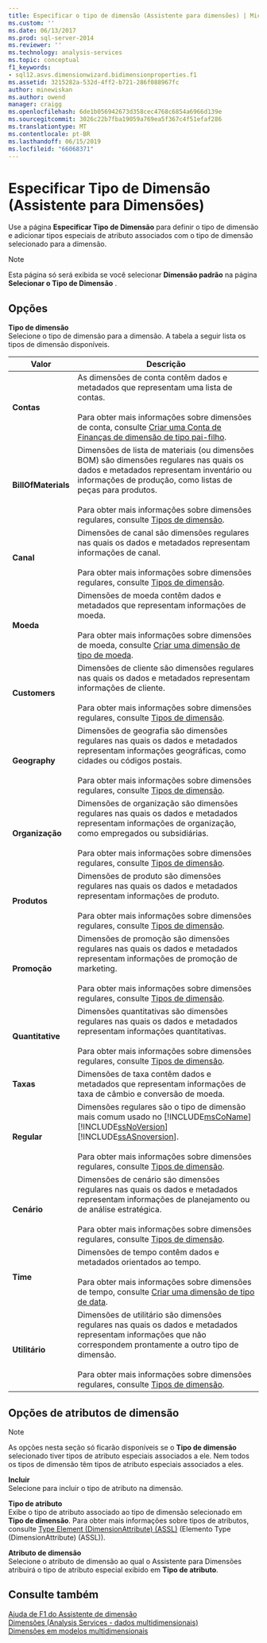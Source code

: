 ```yaml
---
title: Especificar o tipo de dimensão (Assistente para dimensões) | Microsoft Docs
ms.custom: ''
ms.date: 06/13/2017
ms.prod: sql-server-2014
ms.reviewer: ''
ms.technology: analysis-services
ms.topic: conceptual
f1_keywords:
- sql12.asvs.dimensionwizard.bidimensionproperties.f1
ms.assetid: 3215282a-532d-4ff2-b721-286f088967fc
author: minewiskan
ms.author: owend
manager: craigg
ms.openlocfilehash: 6de1b056942673d358cec4768c6854a6966d139e
ms.sourcegitcommit: 3026c22b7fba19059a769ea5f367c4f51efaf286
ms.translationtype: MT
ms.contentlocale: pt-BR
ms.lasthandoff: 06/15/2019
ms.locfileid: "66068371"
---
```

# <a name="specify-dimension-type-dimension-wizard"></a>Especificar Tipo de Dimensão (Assistente para Dimensões)
  Use a página **Especificar Tipo de Dimensão** para definir o tipo de dimensão e adicionar tipos especiais de atributo associados com o tipo de dimensão selecionado para a dimensão.  
  
> [!NOTE]  
>  Esta página só será exibida se você selecionar **Dimensão padrão** na página **Selecionar o Tipo de Dimensão** .  
  
## <a name="options"></a>Opções  
 **Tipo de dimensão**  
 Selecione o tipo de dimensão para a dimensão. A tabela a seguir lista os tipos de dimensão disponíveis.  
  
|Valor|Descrição|  
|-----------|-----------------|  
|**Contas**|As dimensões de conta contêm dados e metadados que representam uma lista de contas.<br /><br /> Para obter mais informações sobre dimensões de conta, consulte [Criar uma Conta de Finanças de dimensão de tipo pai-filho](multidimensional-models/database-dimensions-finance-account-of-parent-child-type.md).|  
|**BillOfMaterials**|Dimensões de lista de materiais (ou dimensões BOM) são dimensões regulares nas quais os dados e metadados representam inventário ou informações de produção, como listas de peças para produtos.<br /><br /> Para obter mais informações sobre dimensões regulares, consulte [Tipos de dimensão](multidimensional-models-olap-logical-dimension-objects/database-dimension-properties-types.md).|  
|**Canal**|Dimensões de canal são dimensões regulares nas quais os dados e metadados representam informações de canal.<br /><br /> Para obter mais informações sobre dimensões regulares, consulte [Tipos de dimensão](multidimensional-models-olap-logical-dimension-objects/database-dimension-properties-types.md).|  
|**Moeda**|Dimensões de moeda contêm dados e metadados que representam informações de moeda.<br /><br /> Para obter mais informações sobre dimensões de moeda, consulte [Criar uma dimensão de tipo de moeda](multidimensional-models/database-dimensions-create-a-currency-type-dimension.md).|  
|**Customers**|Dimensões de cliente são dimensões regulares nas quais os dados e metadados representam informações de cliente.<br /><br /> Para obter mais informações sobre dimensões regulares, consulte [Tipos de dimensão](multidimensional-models-olap-logical-dimension-objects/database-dimension-properties-types.md).|  
|**Geography**|Dimensões de geografia são dimensões regulares nas quais os dados e metadados representam informações geográficas, como cidades ou códigos postais.<br /><br /> Para obter mais informações sobre dimensões regulares, consulte [Tipos de dimensão](multidimensional-models-olap-logical-dimension-objects/database-dimension-properties-types.md).|  
|**Organização**|Dimensões de organização são dimensões regulares nas quais os dados e metadados representam informações de organização, como empregados ou subsidiárias.<br /><br /> Para obter mais informações sobre dimensões regulares, consulte [Tipos de dimensão](multidimensional-models-olap-logical-dimension-objects/database-dimension-properties-types.md).|  
|**Produtos**|Dimensões de produto são dimensões regulares nas quais os dados e metadados representam informações de produto.<br /><br /> Para obter mais informações sobre dimensões regulares, consulte [Tipos de dimensão](multidimensional-models-olap-logical-dimension-objects/database-dimension-properties-types.md).|  
|**Promoção**|Dimensões de promoção são dimensões regulares nas quais os dados e metadados representam informações de promoção de marketing.<br /><br /> Para obter mais informações sobre dimensões regulares, consulte [Tipos de dimensão](multidimensional-models-olap-logical-dimension-objects/database-dimension-properties-types.md).|  
|**Quantitative**|Dimensões quantitativas são dimensões regulares nas quais os dados e metadados representam informações quantitativas.<br /><br /> Para obter mais informações sobre dimensões regulares, consulte [Tipos de dimensão](multidimensional-models-olap-logical-dimension-objects/database-dimension-properties-types.md).|  
|**Taxas**|Dimensões de taxa contêm dados e metadados que representam informações de taxa de câmbio e conversão de moeda.|  
|**Regular**|Dimensões regulares são o tipo de dimensão mais comum usado no [!INCLUDE[msCoName](../includes/msconame-md.md)] [!INCLUDE[ssNoVersion](../includes/ssnoversion-md.md)] [!INCLUDE[ssASnoversion](../includes/ssasnoversion-md.md)].<br /><br /> Para obter mais informações sobre dimensões regulares, consulte [Tipos de dimensão](multidimensional-models-olap-logical-dimension-objects/database-dimension-properties-types.md).|  
|**Cenário**|Dimensões de cenário são dimensões regulares nas quais os dados e metadados representam informações de planejamento ou de análise estratégica.<br /><br /> Para obter mais informações sobre dimensões regulares, consulte [Tipos de dimensão](multidimensional-models-olap-logical-dimension-objects/database-dimension-properties-types.md).|  
|**Time**|Dimensões de tempo contêm dados e metadados orientados ao tempo.<br /><br /> Para obter mais informações sobre dimensões de tempo, consulte [Criar uma dimensão de tipo de data](multidimensional-models/database-dimensions-create-a-date-type-dimension.md).|  
|**Utilitário**|Dimensões de utilitário são dimensões regulares nas quais os dados e metadados representam informações que não correspondem prontamente a outro tipo de dimensão.<br /><br /> Para obter mais informações sobre dimensões regulares, consulte [Tipos de dimensão](multidimensional-models-olap-logical-dimension-objects/database-dimension-properties-types.md).|  
  
## <a name="dimension-attributes-options"></a>Opções de atributos de dimensão  
  
> [!NOTE]  
>  As opções nesta seção só ficarão disponíveis se o **Tipo de dimensão** selecionado tiver tipos de atributo especiais associados a ele. Nem todos os tipos de dimensão têm tipos de atributo especiais associados a eles.  
  
 **Incluir**  
 Selecione para incluir o tipo de atributo na dimensão.  
  
 **Tipo de atributo**  
 Exibe o tipo de atributo associado ao tipo de dimensão selecionado em **Tipo de dimensão**. Para obter mais informações sobre tipos de atributos, consulte [Type Element &#40;DimensionAttribute&#41; &#40;ASSL&#41;](https://docs.microsoft.com/bi-reference/assl/properties/type-element-dimensionattribute-assl) (Elemento Type &#40;DimensionAttribute&#41; &#40;ASSL&#41;).  
  
 **Atributo de dimensão**  
 Selecione o atributo de dimensão ao qual o Assistente para Dimensões atribuirá o tipo de atributo especial exibido em **Tipo de atributo**.  
  
## <a name="see-also"></a>Consulte também  
 [Ajuda de F1 do Assistente de dimensão](dimension-wizard-f1-help.md)   
 [Dimensões &#40;Analysis Services - dados multidimensionais&#41;](multidimensional-models-olap-logical-dimension-objects/dimensions-analysis-services-multidimensional-data.md)   
 [Dimensões em modelos multidimensionais](multidimensional-models/dimensions-in-multidimensional-models.md)  
  
  
